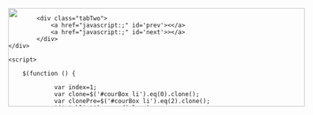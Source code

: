 <!DOCTYPE html>
<html lang="en">
<head>
    <meta charset="UTF-8">
    <title>lunbo</title>
</head>
<body>
<style>
    #courBox{
        position: relative;
        height: 200px;
        width: 600px;
        margin: 0 auto;
        overflow: hidden;
    }
    #courBox img{
        height:200px;
        width:600px;
    }
    #courBox ul li{list-style: none;float: left;}
    #courBox ul{width: 3000px;position: absolute;left: 0;top: 0;margin: 0;padding: 0;}
    .tabTwo{position: absolute;top: 42%;width: 97%;padding: 0 10px;}
    .tabTwo a{text-decoration: none;color: white;font-size: 16px;background: rgba(185, 178, 178, 0.46);padding: 5px;}
    #prev{}
    #next{float: right;}
</style>
    <div id="courBox">
    		<ul class='tablist'>
    			<li>
        			<img src="img/1.jpg" alt="">
    			</li>
    			<li>
    				<img src="img/2.jpg" alt="">
    			</li>
    			<li>
    				<img src="img/3.jpg" alt="">
    			</li>
    		</ul>
    		
    		<div class="tabTwo">
    			<a href="javascript:;" id='prev'><</a>
    			<a href="javascript:;" id='next'>></a>
    		</div>
    </div>

<script src="js/jquery.js"></script>
    <script>
        
        $(function () {
        		 
        		 var index=1;
        		 var clone=$('#courBox li').eq(0).clone();
        		 var clonePre=$('#courBox li').eq(2).clone();
        		 $('.tablist').append(clone);
        		 $('.tablist').prepend(clonePre);
        		 $('.tablist').css('left','-600px');
        		 var size=$('#courBox li').length;
			 $('body').on('click','#next',function(){
			 	index++;
			 	if(index == size){
			 		$('.tablist').css('left','-600px');
			 		index=2;
			 	}
			 	$('.tablist').stop().animate({
			 		left:-index*600
			 	},500);
			 });
			 
			 $('body').on('click','#prev',function(){
			 	if(index == 0){
					$('.tablist').css('left',-(size-2)*600+'px');
			 		index=size-3;
			 	}else{
			 		index--;
			 	}
			 	$('.tablist').stop().animate({
			 		left:-index*600
			 	},500);
			 });
			 
			 setInterval(function(){
			 	$('#next').click();
			 },3000);
        })
        
    </script>
</body>
</html>
